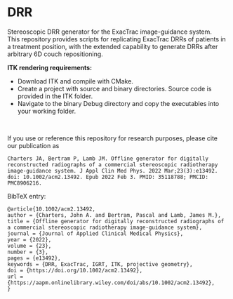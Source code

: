 # DRR
Stereoscopic DRR generator for the ExacTrac image-guidance system.  
This repository provides scripts for replicating ExacTrac DRRs of patients in a treatment position, with the extended capability to generate DRRs after arbitrary 6D couch repositioning.

**ITK rendering requirements:**  
* Download ITK and compile with CMake.  
* Create a project with source and binary directories. Source code is provided in the ITK folder.  
* Navigate to the binary Debug directory and copy the executables into your working folder.

<br/>

If you use or reference this repository for research purposes, please cite our publication as

```
Charters JA, Bertram P, Lamb JM. Offline generator for digitally reconstructed radiographs of a commercial stereoscopic radiotherapy image-guidance system. J Appl Clin Med Phys. 2022 Mar;23(3):e13492. doi: 10.1002/acm2.13492. Epub 2022 Feb 3. PMID: 35118788; PMCID: PMC8906216.
```
BibTeX entry:
```
@article{10.1002/acm2.13492,
author = {Charters, John A. and Bertram, Pascal and Lamb, James M.},
title = {Offline generator for digitally reconstructed radiographs of a commercial stereoscopic radiotherapy image-guidance system},
journal = {Journal of Applied Clinical Medical Physics},
year = {2022},
volume = {23},
number = {3},
pages = {e13492},
keywords = {DRR, ExacTrac, IGRT, ITK, projective geometry},
doi = {https://doi.org/10.1002/acm2.13492},
url = {https://aapm.onlinelibrary.wiley.com/doi/abs/10.1002/acm2.13492},
}
```
